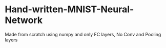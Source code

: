 # Hand-written-MNIST-Neural-Network
Made from scratch using numpy and only FC layers, No Conv and Pooling layers
